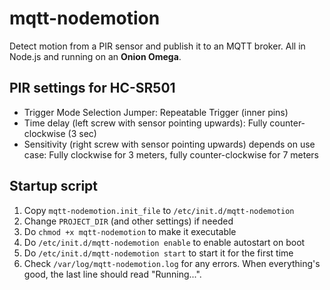 # mqtt-nodemotion

Detect motion from a PIR sensor and publish it to an MQTT broker. All in Node.js and running on an **Onion Omega**.

## PIR settings for HC-SR501
- Trigger Mode Selection Jumper: Repeatable Trigger (inner pins)
- Time delay (left screw with sensor pointing upwards): Fully counter-clockwise (3 sec)
- Sensitivity (right screw with sensor pointing upwards) depends on use case: Fully clockwise for 3 meters, fully counter-clockwise for 7 meters


## Startup script
1. Copy `mqtt-nodemotion.init_file` to `/etc/init.d/mqtt-nodemotion`
1. Change `PROJECT_DIR` (and other settings) if needed
1. Do `chmod +x mqtt-nodemotion` to make it executable
1. Do `/etc/init.d/mqtt-nodemotion enable` to enable autostart on boot
1. Do `/etc/init.d/mqtt-nodemotion start` to start it for the first time
1. Check `/var/log/mqtt-nodemotion.log` for any errors. When everything's good, the last line should read "Running...".